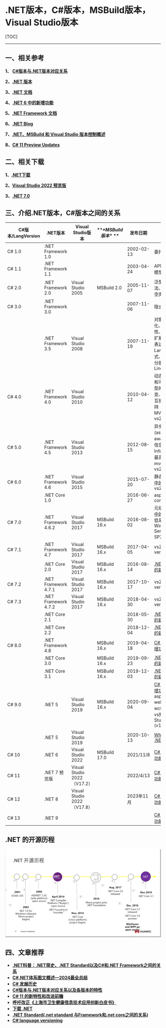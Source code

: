 # .NET版本，C#版本，MSBuild版本，Visual Studio版本

[TOC]

---

## 一、相关参考

**1、 [C#版本与.NET版本对应关系](https://www.cnblogs.com/webapi/p/15204940.html)** 

**2、[.NET 版本](https://docs.microsoft.com/zh-cn/dotnet/csharp/whats-new/csharp-version-history)**

**3、[.NET 文档](https://docs.microsoft.com/zh-cn/dotnet/fundamentals/)**

**4、[.NET 6 中的新增功能](https://docs.microsoft.com/zh-cn/dotnet/core/whats-new/dotnet-6)**

**5、[.NET Framework 文档](https://docs.microsoft.com/zh-cn/dotnet/framework/)**

**6、[.NET Blog](https://devblogs.microsoft.com/dotnet/category/csharp/)**

**7、[.NET、MSBuild 和 Visual Studio 版本控制概述](https://docs.microsoft.com/zh-cn/dotnet/core/porting/versioning-sdk-msbuild-vs)**

**8、[C# 11 Preview Updates](https://devblogs.microsoft.com/dotnet/csharp-11-preview-updates/)**



## **二、相关下载**

**1、[.NET下载](https://dotnet.microsoft.com/zh-cn/download)**

**2、[Visual Studio 2022 预览版](https://visualstudio.microsoft.com/zh-hans/vs/preview/)**

**3、[.NET 7.0](https://dotnet.microsoft.com/zh-cn/download/dotnet/7.0)** 



## **三、介绍.NET版本，C#版本之间的关系**

| **C#版本/LangVersion** | **.NET版本**         | **Visual Studio版本**       | ***\*MSBuild版本\** ** | **发布日期** | **特性**                                                     |
| ---------------------- | -------------------- | --------------------------- | ---------------------- | ------------ | ------------------------------------------------------------ |
| C# 1.0                 | .NET Framework 1.0   |                             |                        | 2002-02-13   | 委托、事件                                                   |
| C# 1.1                 | .NET Framework 1.1   |                             |                        | 2003-04-24   | APM（异步编程模型）                                          |
| C# 2.0                 | .NET Framework 2.0   | Visual Studio 2005          | MSBuild 2.0            | 2005-11-07   | 泛型、匿名方法、迭代器、可空类型                             |
| C# 3.0                 | .NET Framework 3.0   |                             |                        | 2007-11-06   | 隐式类型                                                     |
|                        | .NET Framework 3.5   | Visual Studio 2008          |                        | 2007-11-19   | 对象集合初始化、自动实现属性、匿名类型、<br />扩展方法、查询表达式、Lambda表达式、 表达式树、分部类和方法、Linq |
| C# 4.0                 | .NET Framework 4.0   | Visual Studio 2010          |                        | 2010-04-12   | 动态绑定、命名和可选参数、泛型的协变和逆变、<br />互操作性,最高支持MVC4.0+EF5，vs2010 |
| C# 5.0                 | .NET Framework 4.5   | Visual Studio 2013          |                        | 2012-08-15   | 异步和等待(async和await)、调用方信息(Caller Information)，<br />最高支持mvc5.0+EF6，vs2013 |
| C# 6.0                 | .NET Framework 4.6   | Visual Studio 2015          |                        | 2015-07-20   | 静态导入、[C# 6 中的新增功能](https://docs.microsoft.com/zh-cn/dotnet/csharp/whats-new/csharp-version-history#c-version-60) vs2015 |
|                        | .NET Core 1.0        |                             |                        | 2016-06-27   | asp.net mvc core1                                            |
| C# 7.0                 | .NET Framework 4.6.2 | Visual Studio 2017          | MSBuild 16.x           | 2016-08-02   | 元组、[C# 7.0 中的新增功能](https://docs.microsoft.com/zh-cn/dotnet/csharp/whats-new/csharp-version-history#c-version-70) 最低系统要求<br />Windows Server 2008 SP2，vs2017 |
| C# 7.1                 | .NET Framework 4.7   | Visual Studio 2017          | MSBuild 16.x           | 2017-04-05   | vs2017 version15.3+                                          |
|                        | .NET Core 2.0        | Visual Studio 2017          | MSBuild 16.x           | 2016-08-14   | [.NET Core 2.0 的新增功能](https://docs.microsoft.com/zh-cn/dotnet/core/whats-new/dotnet-core-2-0) |
| C# 7.2                 | .NET Framework 4.7.1 | Visual Studio 2017          | MSBuild 16.x           | 2017-10-17   | vs2017 version15.5+                                          |
| C# 7.3                 | .NET Framework 4.7.2 | Visual Studio 2017          | MSBuild 16.x           | 2018-04-30   | vs2017 version15.7+                                          |
|                        | .NET Core 2.1        |                             |                        | 2018-05-30   | [.NET Core 2.1 的新增功能](https://docs.microsoft.com/zh-cn/dotnet/core/whats-new/dotnet-core-2-1) |
|                        | .NET Core 2.2        |                             |                        | 2018-12-04   | [.NET Core 2.2 的新增功能](https://docs.microsoft.com/zh-cn/dotnet/core/whats-new/dotnet-core-2-2) |
| C# 8.0                 | .NET Framework 4.8   |                             | MSBuild 16.x           | 2019-04-18   | [C# 8.0 中的新增功能](https://docs.microsoft.com/zh-cn/dotnet/csharp/whats-new/csharp-8) |
|                        | .NET Core 3.0        |                             | MSBuild 16.x           | 2019-09-23   | [.NET Core 3.0 的新增功能](https://docs.microsoft.com/zh-cn/dotnet/core/whats-new/dotnet-core-3-0) |
|                        | .NET Core 3.1        |                             | MSBuild 16.x           | 2019-12-03   | [.NET Core 3.1 的新增功能](https://docs.microsoft.com/zh-cn/dotnet/core/whats-new/dotnet-core-3-1) |
| C# 9.0                 | .NET 5               | Visual Studio 2019          | MSBuild 16.x           | 2020-09-04   | [C# 9.0 中的新增功能](https://docs.microsoft.com/zh-cn/dotnet/csharp/whats-new/csharp-9)  不再支持asp.net webform、<br />wcf，必须使用vs预览版 Visual Studio 2019 (v16.6) |
|                        | .NET 5               | Visual Studio 2019          |                        | 2020-10-13   | [What's new in .NET 5](https://docs.microsoft.com/zh-cn/dotnet/core/dotnet-five) |
| C# 10                  | .NET 6               | Visual Studio 2022          | MSBuild 17.0           | 2021/11/8    | [C# 10 中的新增功能](https://docs.microsoft.com/zh-cn/dotnet/csharp/whats-new/csharp-10) |
| C# 11                  | .NET 7 预览版        | Visual Studio 2022（V17.2） |                        | 2022/4/13    | [C# 11 中的新增功能](https://docs.microsoft.com/zh-cn/dotnet/csharp/whats-new/csharp-11) |
| C# 12                  | .NET 8               | Visual Studio 2022（V17.8） |                        | 2023年11月   | [C# 12 中的新增功能](https://learn.microsoft.com/zh-cn/dotnet/csharp/whats-new/csharp-12) |
| C# 13                  | .NET 9               |                             |                        |              | [C# 13 中的新增功能](https://learn.microsoft.com/zh-cn/dotnet/csharp/whats-new/csharp-13) |



## .NET 的开源历程

![img](../Images/CSharp版本/8492bfc3da5246c79ccd5c0ebc9c5543.png)

## 四、文章推荐


- **[.NET科普：.NET简史、.NET Standard以及C#和.NET Framework之间的关系](https://www.cnblogs.com/daxnet/p/18299758)**
- **[C#.NET体系图文概述—2024最全总结](https://www.cnblogs.com/anding/p/18031760)**
- [**C# 发展历史**](https://learn.microsoft.com/zh-cn/dotnet/csharp/whats-new/csharp-version-history#c-version-80)
- [**C#版本与.NET版本对应关系以及各版本的特性**](https://www.cnblogs.com/mq0036/p/15983912.html)
- [**C# 11 的新特性和改进前瞻**](https://www.cnblogs.com/hez2010/p/whats-new-in-csharp-11.html)
- [**呼吁改正《上海市卫生健康信息技术应用创新白皮书》**](https://www.sohu.com/a/788218506_121124363)
- [**下载 .NET**](https://dotnet.microsoft.com/zh-cn/download/dotnet)
- **[.NET Standard(.net standard 与Framework和.net core之间的关系)](https://dotnet.microsoft.com/en-us/platform/dotnet-standard)**
- **[C# language versioning](https://learn.microsoft.com/en-us/dotnet/csharp/language-reference/language-versioning#defaults)**
